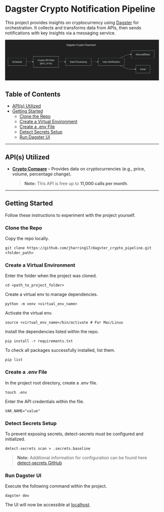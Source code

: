 # Dagster Crypto Notification Pipeline

This project provides insights on cryptocurrency using [Dagster](https://docs.dagster.io/) for orchestration. It collects and transforms data from APIs, then sends notifications with key insights via a messaging service.

![Mermaid flowchart diagram depicting general project structure](assets/flowchart.png "Dagster Flowchart")

## Table of Contents

- [API(s) Utilized](#apis-utilized)
- [Getting Started](#getting-started)
  - [Clone the Repo](#clone-the-repo)
  - [Create a Virtual Environment](#create-a-virtual-environment)
  - [Create a .env File](#create-a-env-file)
  - [Detect Secrets Setup](#detect-secrets-setup)
  - [Run Dagster UI](#run-dagster-ui)

---

## API(s) Utilized

- **[Crypto Compare](https://cryptocompare.com)** – Provides data on cryptocurrencies (e.g., price, volume, percentage change).
  > **Note:** This API is free up to **11,000 calls per month**.

---

## Getting Started
Follow these instructions to experiment with the project yourself.
### Clone the Repo
Copy the repo locally.

```
git clone https://github.com/jharring17/dagster_crypto_pipeline.git <folder_path>
```

### Create a Virtual Environment
Enter the folder when the project was cloned.

```
cd <path_to_project_folder>
```

Create a virtual env to manage dependencies.

```
python -m venv <virtual_env_name>
```

Activate the virtual env.

```
source <virtual_env_name>/bin/activate # For Mac/Linux
```

Install the dependencies listed within the repo.

```
pip install -r requirements.txt
```

To check all packages successfully installed, list them.

```
pip list
```

### Create a .env File
In the project root directory, create a .env file.

```
touch .env
```

Enter the API credentials within the file.

```
VAR_NAME="value"
```
### Detect Secrets Setup
To prevent exposing secrets, detect-secrets must be configured and initialized.

```
detect-secrets scan > .secrets.baseline
```
  > **Note:** Additional information for configuration can be found here [detect-secrets GitHub](https://github.com/Yelp/detect-secrets)

### Run Dagster UI
Execute the following command within the project.

```
dagster dev
```

The UI will now be accessible at [localhost](localhost:3000).

